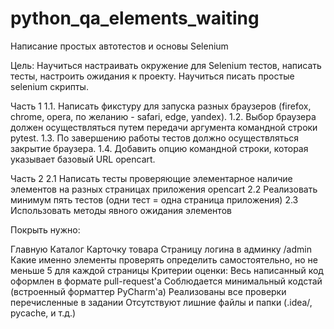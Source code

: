 # python_qa_elements_waiting


Написание простых автотестов и основы Selenium

Цель:
Научиться настраивать окружение для Selenium тестов, написать тесты, настроить ожидания к проекту. Научиться писать простые selenium скрипты.

Часть 1 1.1. Написать фикстуру для запуска разных браузеров (firefox, chrome, opera, по желанию - safari, edge, yandex). 1.2. Выбор браузера должен осуществляться путем передачи аргумента командной строки pytest. 1.3. По завершению работы тестов должно осуществляться закрытие браузера. 1.4. Добавить опцию командной строки, которая указывает базовый URL opencart.

Часть 2 2.1 Написать тесты проверяющие элементарное наличие элементов на разных страницах приложения opencart 2.2 Реализовать минимум пять тестов (одни тест = одна страница приложения) 2.3 Использовать методы явного ожидания элементов

Покрыть нужно:

Главную
Каталог
Карточку товара
Страницу логина в админку /admin
Какие именно элементы проверять определить самостоятельно, но не меньше 5 для каждой страницы
Критерии оценки:
Весь написанный код оформлен в формате pull-request'a
Соблюдается минимальный кодстай (встроенный форматтер PyCharm'a)
Реализованы все проверки перечисленные в задании
Отсутствуют лишние файлы и папки (.idea/, pycache, и т.д.)